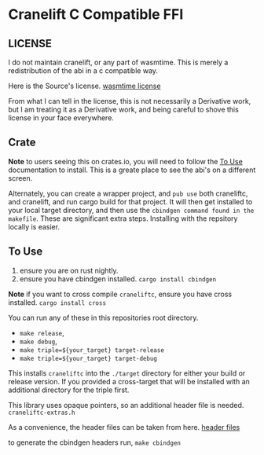 # Cranelift C Compatible FFI

## LICENSE
I do not maintain cranelift, or any part of wasmtime.
This is merely a redistribution of the abi in a c compatible way.

Here is the Source's license.
[wasmtime license](https://github.com/bytecodealliance/wasmtime/blob/main/LICENSE)

From what I can tell in the license, this is not necessarily a Derivative work, but I am treating it as a Derivative work, and being careful to shove this license in your face everywhere.

## Crate

**Note** to users seeing this on crates.io, you will need to follow the [To Use](#To-Use) documentation to install.
This is a greate place to see the abi's on a different screen.

Alternately, you can create a wrapper project, and `pub use` both craneliftc, and cranelift, and run cargo build for that project. It will then get installed to your local target directory, and then use the `cbindgen command found in the makefile`. These are significant extra steps. Installing with the repsitory locally is easier.

## To Use
 
1. ensure you are on rust nightly.
2. ensure you have cbindgen installed. `cargo install cbindgen`

**Note** if you want to cross compile `craneliftc`, ensure you have cross installed. `cargo install cross`

You can run any of these in this repositories root directory.
-  `make release`, 
-  `make debug`, 
-  `make triple=${your_target} target-release` 
-  `make triple=${your_target} target-debug` 

This installs `craneliftc` into the `./target` directory for either your build or release version. If you provided a cross-target that will be installed with an additional directory for the triple first.

This library uses opaque pointers, so an additional header file is needed. `craneliftc-extras.h`

As a convenience, the header files can be taken from here.
[header files](https://github.com/coffeebe4code/craneliftc/tree/main/headers)

to generate the cbindgen headers run, `make cbindgen`


